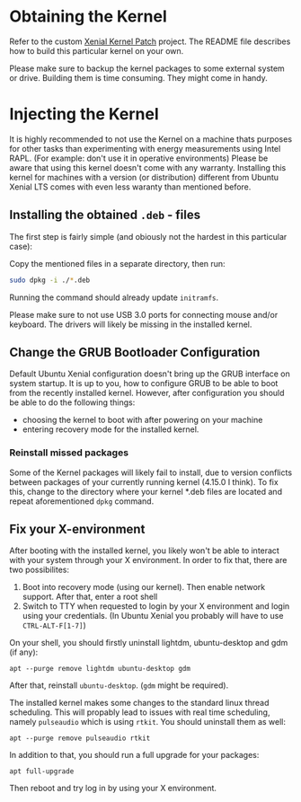 # Obtaining the Kernel

Refer to the custom [Xenial Kernel Patch](https://gitlab.com/thesis-sustainable-software-systems/eteam)
project. The README file describes how to build this particular kernel on your own. 

Please make sure to backup the kernel packages to some external system or drive. Building
them is time consuming. They might come in handy.

# Injecting the Kernel

It is highly recommended to not use the Kernel on a machine thats purposes for other tasks than
experimenting with energy measurements using Intel RAPL. (For example: don't use it in operative 
environments) Please be aware that using this kernel doesn't come with any warranty. Installing 
this kernel for machines with a version (or distribution) different from Ubuntu Xenial LTS
comes with even less waranty than mentioned before.

## Installing the obtained `.deb` - files

The first step is fairly simple (and obiously not the hardest in this particular case):

Copy the mentioned files in a separate directory, then run:

```bash
sudo dpkg -i ./*.deb
```

Running the command should already update `initramfs`.

Please make sure to not use USB 3.0 ports for connecting mouse and/or keyboard. The drivers will likely be missing in the installed kernel. 

## Change the GRUB Bootloader Configuration

Default Ubuntu Xenial configuration doesn't bring up the GRUB interface on system startup.
It is up to you, how to configure GRUB to be able to boot from the recently installed kernel.
However, after configuration you should be able to do the following things:

- choosing the kernel to boot with after powering on your machine
- entering recovery mode for the installed kernel.

### Reinstall missed packages

Some of the Kernel packages will likely fail to install, due to version conflicts between packages of your currently running kernel (4.15.0 I think).
To fix this, change to the directory where your kernel *.deb files are located and repeat aforementioned `dpkg` command.


## Fix your X-environment

After booting with the installed kernel, you likely won't be able to interact with your system
through your X environment. In order to fix that, there are two possibilites:

1. Boot into recovery mode (using our kernel). Then enable network support. After that, enter a root shell
2. Switch to TTY when requested to login by your X environment and login using your credentials. (In Ubuntu Xenial you probably will have to use `CTRL-ALT-F[1-7]`)

On your shell, you should firstly uninstall lightdm, ubuntu-desktop and gdm (if any):

`apt --purge remove lightdm ubuntu-desktop gdm`

After that, reinstall `ubuntu-desktop`. (`gdm` might be required).

The installed kernel makes some changes to the standard linux thread scheduling. 
This will propably lead to issues with real time scheduling, namely `pulseaudio` which is using `rtkit`.
You should uninstall them as well:

`apt --purge remove pulseaudio rtkit`

In addition to that, you should run a full upgrade for your packages: 

`apt full-upgrade`

Then reboot and try log in by using your X environment.
